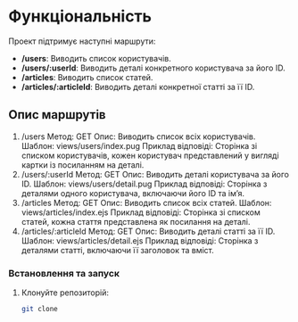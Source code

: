 # Функціональність
Проект підтримує наступні маршрути:
- **/users**: Виводить список користувачів.
- **/users/:userId**: Виводить деталі конкретного користувача за його ID.
- **/articles**: Виводить список статей.
- **/articles/:articleId**: Виводить деталі конкретної статті за її ID.
## Опис маршрутів
1. /users
Метод: GET
Опис: Виводить список всіх користувачів.
Шаблон: views/users/index.pug
Приклад відповіді:
Сторінка зі списком користувачів, кожен користувач представлений у вигляді картки із посиланням на деталі.
2. /users/:userId
Метод: GET
Опис: Виводить деталі користувача за його ID.
Шаблон: views/users/detail.pug
Приклад відповіді:
Сторінка з деталями одного користувача, включаючи його ID та ім’я.
3. /articles
Метод: GET
Опис: Виводить список всіх статей.
Шаблон: views/articles/index.ejs
Приклад відповіді:
Сторінка зі списком статей, кожна стаття представлена як посилання на деталі.
4. /articles/:articleId
Метод: GET
Опис: Виводить деталі статті за її ID.
Шаблон: views/articles/detail.ejs
Приклад відповіді:
Сторінка з деталями статті, включаючи її заголовок та вміст.
### Встановлення та запуск
1. Клонуйте репозиторій:

   ```bash
   git clone